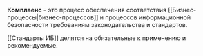 **Комплаенс** - это процесс обеспечения соответствия [[Бизнес-процессы|бизнес-процессов]] и процессов информационной безопасности требованиям законодательства и стандартов.

[[Стандарты ИБ]] делятся на обязательные к применению и рекомендуемые.

